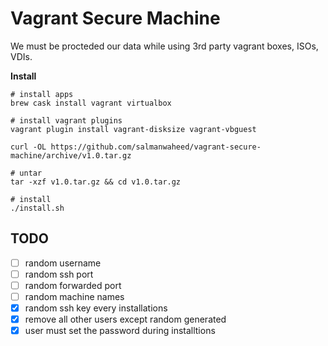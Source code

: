 # Vagrant Secure Machine

We must be procteded our data while using 3rd party vagrant boxes, ISOs, VDIs.

**Install**

```
# install apps
brew cask install vagrant virtualbox

# install vagrant plugins
vagrant plugin install vagrant-disksize vagrant-vbguest

curl -OL https://github.com/salmanwaheed/vagrant-secure-machine/archive/v1.0.tar.gz

# untar
tar -xzf v1.0.tar.gz && cd v1.0.tar.gz

# install
./install.sh
```

## TODO

* [ ] random username
* [ ] random ssh port
* [ ] random forwarded port
* [ ] random machine names
* [x] random ssh key every installations
* [x] remove all other users except random generated
* [x] user must set the password during installtions
